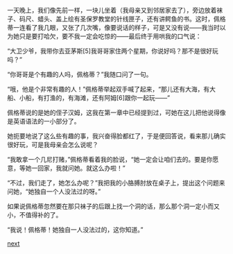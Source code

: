 
一天晚上，我们像先前一样，一块儿坐着（我母亲又到邻居家去了），旁边放着袜子、码尺、蜡头、盖上绘有圣保罗教堂的针线匣子，还有讲鳄鱼的书。这时，佩格蒂一连看了我几眼，又张了几次嘴，像要说话的样子，可是又没有说——我当时以为她只是要打哈欠，要不我一定会吃惊的——最后终于用哄我的口气说：

“大卫少爷，我带你去亚茅斯[5]我哥哥家住两个星期，你说好吗？那不是很好玩吗？”

“你哥哥是个有趣的人吗，佩格蒂？”我随口问了一句。

“哦，他是个非常有趣的人！”佩格蒂举起双手喊了起来，“那儿还有大海，有大船、小船，有打渔的，有海滩，还有阿姆[6]跟你一起玩——”

佩格蒂说的是她的侄子汉姆，这我在第一章中已经提到过，可她在这儿把他说得像是英语语法的一小部分了。

她扼要地说了这么些有趣的事，我兴奋得脸都红了，于是便回答说，看来那儿确实很好玩，可是我母亲会怎么说呢？

“我敢拿一个几尼打赌，”佩格蒂看着我的脸说，“她一定会让咱们去的。要是你愿意，等她一回家，我就问她。就这么办啦！”

“不过，我们走了，她怎么办呢？”我把我的小胳膊肘放在桌子上，提出这个问题来问她，“她独自一个人没法过的呀。”

如果说佩格蒂忽然要在那只袜子的后跟上找一个洞的话，那么那个洞一定小而又小，不值得补的了。

“我说！佩格蒂！她独自一人没法过的，这你知道。”

[next](page35)